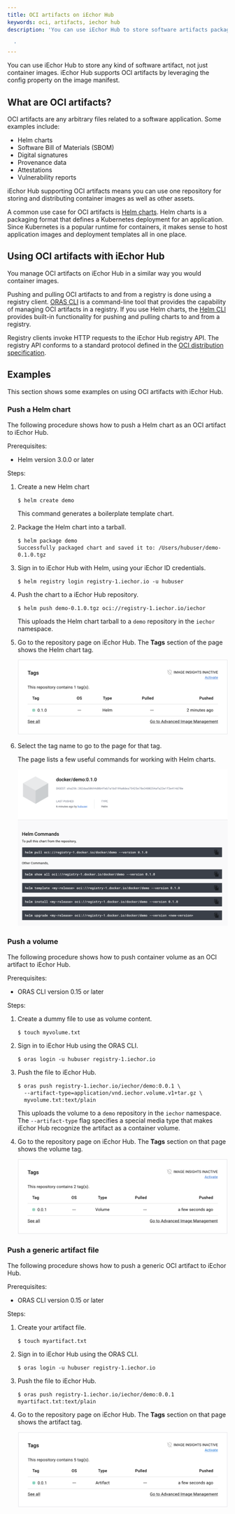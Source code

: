 ```yaml
---
title: OCI artifacts on iEchor Hub
keywords: oci, artifacts, iechor hub
description: 'You can use iEchor Hub to store software artifacts packaged as OCI artifacts.

  '
---
```


You can use iEchor Hub to store any kind of software artifact, not just
container images. iEchor Hub supports OCI artifacts by leveraging the config
property on the image manifest.

## What are OCI artifacts?

OCI artifacts are any arbitrary files related to a software application. Some
examples include:

- Helm charts
- Software Bill of Materials (SBOM)
- Digital signatures
- Provenance data
- Attestations
- Vulnerability reports

iEchor Hub supporting OCI artifacts means you can use one repository for storing
and distributing container images as well as other assets.

A common use case for OCI artifacts is
[Helm charts](https://helm.sh/docs/topics/charts/). Helm charts is a packaging
format that defines a Kubernetes deployment for an application. Since Kubernetes
is a popular runtime for containers, it makes sense to host application images
and deployment templates all in one place.

## Using OCI artifacts with iEchor Hub

You manage OCI artifacts on iEchor Hub in a similar way you would container
images.

Pushing and pulling OCI artifacts to and from a registry is done using a
registry client. [ORAS CLI](https://oras.land/docs/installation)
is a command-line tool that provides the capability of managing
OCI artifacts in a registry. If you use Helm charts, the
[Helm CLI](https://helm.sh/docs/intro/install/) provides built-in
functionality for pushing and pulling charts to and from a registry.

Registry clients invoke HTTP requests to the iEchor Hub registry API. The
registry API conforms to a standard protocol defined in the
[OCI distribution specification](https://github.com/opencontainers/distribution-spec).

## Examples

This section shows some examples on using OCI artifacts with iEchor Hub.

### Push a Helm chart

The following procedure shows how to push a Helm chart as an OCI artifact to
iEchor Hub.

Prerequisites:

- Helm version 3.0.0 or later

Steps:

1. Create a new Helm chart

   ```console
   $ helm create demo
   ```

   This command generates a boilerplate template chart.

2. Package the Helm chart into a tarball.

   ```console
   $ helm package demo
   Successfully packaged chart and saved it to: /Users/hubuser/demo-0.1.0.tgz
   ```

3. Sign in to iEchor Hub with Helm, using your iEchor ID credentials.

   ```console
   $ helm registry login registry-1.iechor.io -u hubuser
   ```

4. Push the chart to a iEchor Hub repository.

   ```console
   $ helm push demo-0.1.0.tgz oci://registry-1.iechor.io/iechor
   ```

   This uploads the Helm chart tarball to a `demo` repository in the `iechor`
   namespace.

5. Go to the repository page on iEchor Hub. The **Tags** section of the page
   shows the Helm chart tag.

   ![List of repository tags](./images/oci-helm.png)

6. Select the tag name to go to the page for that tag.

   The page lists a few useful commands for working with Helm charts.

   ![Tag page of a Helm chart artifact](./images/oci-helm-tagview.png)

### Push a volume

The following procedure shows how to push container volume as an OCI artifact to
iEchor Hub.

Prerequisites:

- ORAS CLI version 0.15 or later

Steps:

1. Create a dummy file to use as volume content.

   ```console
   $ touch myvolume.txt
   ```

2. Sign in to iEchor Hub using the ORAS CLI.

   ```console
   $ oras login -u hubuser registry-1.iechor.io
   ```

3. Push the file to iEchor Hub.

   ```console
   $ oras push registry-1.iechor.io/iechor/demo:0.0.1 \
     --artifact-type=application/vnd.iechor.volume.v1+tar.gz \
     myvolume.txt:text/plain
   ```

   This uploads the volume to a `demo` repository in the `iechor` namespace. The
   `--artifact-type` flag specifies a special media type that makes iEchor Hub
   recognize the artifact as a container volume.

4. Go to the repository page on iEchor Hub. The **Tags** section on that page
   shows the volume tag.

   ![Repository page showing a volume in the tag list](./images/oci-volume.png)

### Push a generic artifact file

The following procedure shows how to push a generic OCI artifact to iEchor Hub.

Prerequisites:

- ORAS CLI version 0.15 or later

Steps:

1. Create your artifact file.

   ```console
   $ touch myartifact.txt
   ```

2. Sign in to iEchor Hub using the ORAS CLI.

   ```console
   $ oras login -u hubuser registry-1.iechor.io
   ```

3. Push the file to iEchor Hub.

   ```console
   $ oras push registry-1.iechor.io/iechor/demo:0.0.1 myartifact.txt:text/plain
   ```

4. Go to the repository page on iEchor Hub. The **Tags** section on that page
   shows the artifact tag.

   ![Repository page showing an artifact in the tag list](./images/oci-artifact.png)